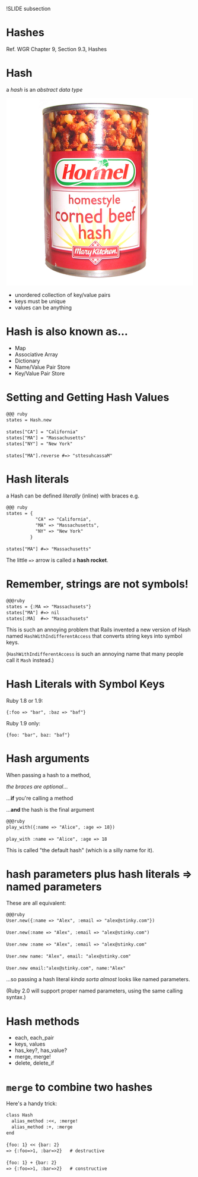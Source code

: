 !SLIDE subsection
# Hashes

Ref. WGR Chapter 9, Section 9.3, Hashes

# Hash

a *hash* is an *abstract data type*

![corned beef hash](../images/cornedbeefhash.jpeg)

* unordered collection of key/value pairs
* keys must be unique
* values can be anything

# Hash is also known as...

  * Map
  * Associative Array
  * Dictionary
  * Name/Value Pair Store
  * Key/Value Pair Store

# Setting and Getting Hash Values

    @@@ ruby
    states = Hash.new

    states["CA"] = "California"
    states["MA"] = "Massachusetts"
    states["NY"] = "New York"

    states["MA"].reverse #=> "sttesuhcassaM"

# Hash literals

a Hash can be defined *literally* (inline) with braces e.g.

    @@@ ruby
    states = {
               "CA" => "California",
               "MA" => "Massachusetts",
               "NY" => "New York"
             }

    states["MA"] #=> "Massachusetts"

The little `=>` arrow is called a **hash rocket**.

# Remember, strings are not symbols!

    @@@ruby
    states = {:MA => "Massachusets"}
    states["MA"] #=> nil
    states[:MA]  #=> "Massachusets"

This is such an annoying problem that Rails invented a new version of Hash named `HashWithIndifferentAccess`
that converts string keys into symbol keys.

(`HashWithIndifferentAccess` is such an annoying name that many people call it `Mash` instead.)

# Hash Literals with Symbol Keys

Ruby 1.8 or 1.9:

    {:foo => "bar", :baz => "baf"}

Ruby 1.9 only:

    {foo: "bar", baz: "baf"}

# Hash arguments

When passing a hash to a method,

*the braces are optional*...

...**if** you're calling a method

...**and** the hash is the final argument

    @@@ruby
    play_with({:name => "Alice", :age => 18})

    play_with :name => "Alice", :age => 18

This is called "the default hash" (which is a silly name for it).

# hash parameters plus hash literals => named parameters

These are all equivalent:

    @@@ruby
    User.new({:name => "Alex", :email => "alex@stinky.com"})

    User.new(:name => "Alex", :email => "alex@stinky.com")

    User.new :name => "Alex", :email => "alex@stinky.com"

    User.new name: "Alex", email: "alex@stinky.com"

    User.new email:"alex@stinky.com", name:"Alex"

...so passing a hash literal *kinda sorta almost* looks like named parameters.

(Ruby 2.0 will support proper named parameters, using the same calling syntax.)

# Hash methods

* each, each_pair
* keys, values
* has_key?, has_value?
* merge, merge!
* delete, delete_if

# `merge` to combine two hashes

Here's a handy trick:

    class Hash
      alias_method :<<, :merge!
      alias_method :+, :merge
    end

    {foo: 1} << {bar: 2}
    => {:foo=>1, :bar=>2}   # destructive

    {foo: 1} + {bar: 2}
    => {:foo=>1, :bar=>2}   # constructive


